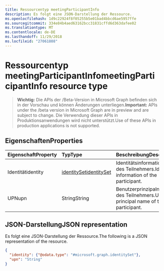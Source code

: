 ```yaml
---
title: Ressourcentyp meetingParticipantInfo
description: Es folgt eine JSON-Darstellung der Ressource.
ms.openlocfilehash: 1d9c22924f8f05255b5e01bad4bbcd6ae5957ffe
ms.sourcegitcommit: 334e84b4aed63162bcc31831cffd6d363dafee02
ms.translationtype: MT
ms.contentlocale: de-DE
ms.lasthandoff: 11/29/2018
ms.locfileid: "27061808"
---
```

# <a name="meetingparticipantinfo-resource-type"></a><span data-ttu-id="56a3b-103">Ressourcentyp meetingParticipantInfo</span><span class="sxs-lookup"><span data-stu-id="56a3b-103">meetingParticipantInfo resource type</span></span>

> <span data-ttu-id="56a3b-104">**Wichtig:** Die APIs der /Beta-Version in Microsoft Graph befinden sich in der Vorschau und können Änderungen unterliegen.</span><span class="sxs-lookup"><span data-stu-id="56a3b-104">**Important:** APIs under the /beta version in Microsoft Graph are in preview and are subject to change.</span></span> <span data-ttu-id="56a3b-105">Die Verwendung dieser APIs in Produktionsanwendungen wird nicht unterstützt.</span><span class="sxs-lookup"><span data-stu-id="56a3b-105">Use of these APIs in production applications is not supported.</span></span>

## <a name="properties"></a><span data-ttu-id="56a3b-106">Eigenschaften</span><span class="sxs-lookup"><span data-stu-id="56a3b-106">Properties</span></span>

| <span data-ttu-id="56a3b-107">Eigenschaft</span><span class="sxs-lookup"><span data-stu-id="56a3b-107">Property</span></span>       | <span data-ttu-id="56a3b-108">Typ</span><span class="sxs-lookup"><span data-stu-id="56a3b-108">Type</span></span>                          | <span data-ttu-id="56a3b-109">Beschreibung</span><span class="sxs-lookup"><span data-stu-id="56a3b-109">Description</span></span>                              |
|:---------------|:------------------------------|:-----------------------------------------|
| <span data-ttu-id="56a3b-110">Identität</span><span class="sxs-lookup"><span data-stu-id="56a3b-110">identity</span></span>       | [<span data-ttu-id="56a3b-111">identitySet</span><span class="sxs-lookup"><span data-stu-id="56a3b-111">identitySet</span></span>](identityset.md) | <span data-ttu-id="56a3b-112">Identitätsinformationen des Teilnehmers.</span><span class="sxs-lookup"><span data-stu-id="56a3b-112">Identity information of the participant.</span></span> |
| <span data-ttu-id="56a3b-113">UPN</span><span class="sxs-lookup"><span data-stu-id="56a3b-113">upn</span></span>            | <span data-ttu-id="56a3b-114">String</span><span class="sxs-lookup"><span data-stu-id="56a3b-114">String</span></span>                        | <span data-ttu-id="56a3b-115">Benutzerprinzipalname des Teilnehmers.</span><span class="sxs-lookup"><span data-stu-id="56a3b-115">User principal name of the participant.</span></span>  |

## <a name="json-representation"></a><span data-ttu-id="56a3b-116">JSON-Darstellung</span><span class="sxs-lookup"><span data-stu-id="56a3b-116">JSON representation</span></span>

<span data-ttu-id="56a3b-117">Es folgt eine JSON-Darstellung der Ressource.</span><span class="sxs-lookup"><span data-stu-id="56a3b-117">The following is a JSON representation of the resource.</span></span>

<!-- {
  "blockType": "resource",
  "optionalProperties": [

  ],
  "@odata.type": "microsoft.graph.meetingParticipantInfo"
}-->
```json
{
  "identity": {"@odata.type": "#microsoft.graph.identitySet"},
  "upn": "String"
}
```

<!-- uuid: 8fcb5dbc-d5aa-4681-8e31-b001d5168d79
2015-10-25 14:57:30 UTC -->
<!-- {
  "type": "#page.annotation",
  "description": "meetingParticipantInfo resource",
  "keywords": "",
  "section": "documentation",
  "tocPath": ""
}-->
